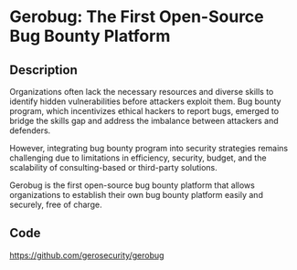 # Gerobug: The First Open-Source Bug Bounty Platform

## Description
Organizations often lack the necessary resources and diverse skills to identify hidden vulnerabilities before attackers exploit them. Bug bounty program, which incentivizes ethical hackers to report bugs, emerged to bridge the skills gap and address the imbalance between attackers and defenders.

However, integrating bug bounty program into security strategies remains challenging due to limitations in efficiency, security, budget, and the scalability of consulting-based or third-party solutions.

Gerobug is the first open-source bug bounty platform that allows organizations to establish their own bug bounty platform easily and securely, free of charge.

## Code
https://github.com/gerosecurity/gerobug
